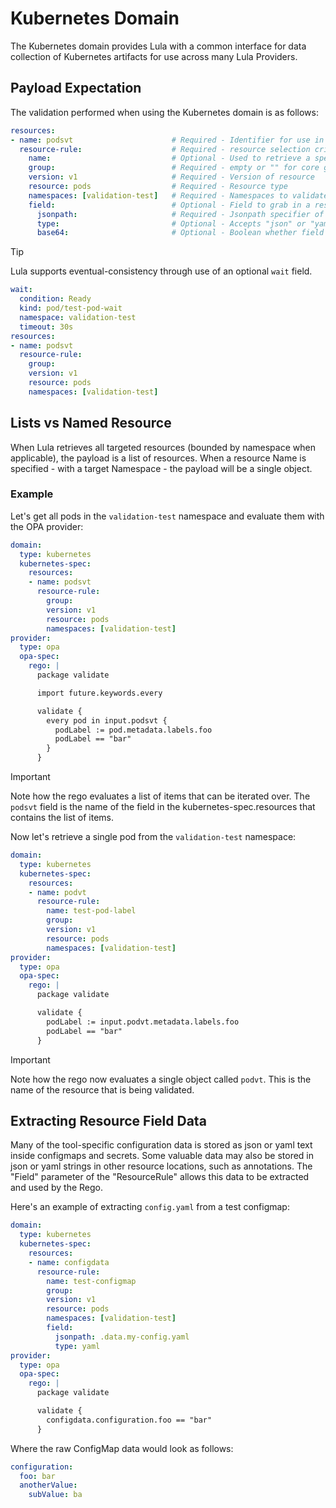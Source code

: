 # Kubernetes Domain

The Kubernetes domain provides Lula with a common interface for data collection of Kubernetes artifacts for use across many Lula Providers. 

## Payload Expectation

The validation performed when using the Kubernetes domain is as follows:

```yaml
resources:
- name: podsvt                      # Required - Identifier for use in the rego below
  resource-rule:                    # Required - resource selection criteria, at least one resource rule is required
    name:                           # Optional - Used to retrieve a specific resource in a single namespace
    group:                          # Required - empty or "" for core group
    version: v1                     # Required - Version of resource
    resource: pods                  # Required - Resource type
    namespaces: [validation-test]   # Required - Namespaces to validate the above resources in. Empty or "" for all namespace pr non-namespaced resources
    field:                          # Optional - Field to grab in a resource if it is in an unusable type, e.g., string json data. Must specify named resource to use.
      jsonpath:                     # Required - Jsonpath specifier of where to find the field from the top level object
      type:                         # Optional - Accepts "json" or "yaml". Default is "json".
      base64:                       # Optional - Boolean whether field is base64 encoded

```

> [!Tip]
> Lula supports eventual-consistency through use of an optional `wait` field. 

```yaml
wait:
  condition: Ready
  kind: pod/test-pod-wait
  namespace: validation-test
  timeout: 30s
resources:
- name: podsvt
  resource-rule:
    group:
    version: v1
    resource: pods
    namespaces: [validation-test]
```

## Lists vs Named Resource

When Lula retrieves all targeted resources (bounded by namespace when applicable), the payload is a list of resources. When a resource Name is specified - with a target Namespace - the payload will be a single object. 

### Example

Let's get all pods in the `validation-test` namespace and evaluate them with the OPA provider:
```yaml
domain: 
  type: kubernetes
  kubernetes-spec:
    resources:
    - name: podsvt
      resource-rule:
        group:
        version: v1
        resource: pods
        namespaces: [validation-test]
provider: 
  type: opa
  opa-spec:
    rego: |
      package validate

      import future.keywords.every

      validate {
        every pod in input.podsvt {
          podLabel := pod.metadata.labels.foo
          podLabel == "bar"
        }
      }
```

> [!IMPORTANT]
> Note how the rego evaluates a list of items that can be iterated over. The `podsvt` field is the name of the field in the kubernetes-spec.resources that contains the list of items.

Now let's retrieve a single pod from the `validation-test` namespace:

```yaml
domain: 
  type: kubernetes
  kubernetes-spec:
    resources:
    - name: podvt
      resource-rule:
        name: test-pod-label
        group:
        version: v1
        resource: pods
        namespaces: [validation-test]
provider: 
  type: opa
  opa-spec:  
    rego: |
      package validate

      validate {
        podLabel := input.podvt.metadata.labels.foo
        podLabel == "bar"
      }
```

> [!IMPORTANT]
> Note how the rego now evaluates a single object called `podvt`. This is the name of the resource that is being validated.

## Extracting Resource Field Data
Many of the tool-specific configuration data is stored as json or yaml text inside configmaps and secrets. Some valuable data may also be stored in json or yaml strings in other resource locations, such as annotations. The "Field" parameter of the "ResourceRule" allows this data to be extracted and used by the Rego.

Here's an example of extracting `config.yaml` from a test configmap:
```yaml
domain: 
  type: kubernetes
  kubernetes-spec:
    resources:
    - name: configdata
      resource-rule:
        name: test-configmap
        group:
        version: v1
        resource: pods
        namespaces: [validation-test]
        field:
          jsonpath: .data.my-config.yaml
          type: yaml
provider: 
  type: opa
  opa-spec:
    rego: |
      package validate

      validate {
        configdata.configuration.foo == "bar"
      }
```

Where the raw ConfigMap data would look as follows:
```yaml
configuration:
  foo: bar
  anotherValue:
    subValue: ba
```